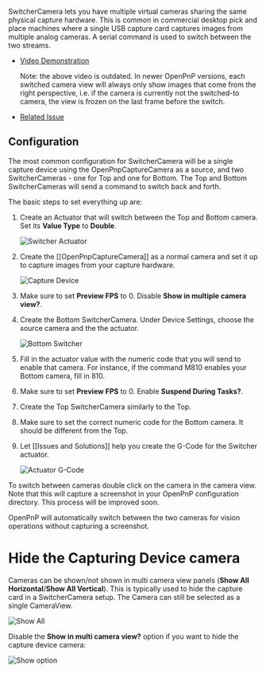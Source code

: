 SwitcherCamera lets you have multiple virtual cameras sharing the same physical capture hardware. This is common in commercial desktop pick and place machines where a single USB capture card captures images from multiple analog cameras. A serial command is used to switch between the two streams.

* [Video Demonstration](https://www.youtube.com/watch?v=gFXqbMJM2wM) 
   
   Note: the above video is outdated. In newer OpenPnP versions, each switched camera view will always only show images that come from the right perspective, i.e. if the camera is currently not the switched-to camera, the view is frozen on the last frame before the switch. 
* [Related Issue](https://github.com/openpnp/openpnp/issues/851)


## Configuration

The most common configuration for SwitcherCamera will be a single capture device using the OpenPnpCaptureCamera as a source, and two SwitcherCameras - one for Top and one for Bottom. The Top and Bottom SwitcherCameras will send a command to switch back and forth.

The basic steps to set everything up are:

1. Create an Actuator that will switch between the Top and Bottom camera. Set its **Value Type** to **Double**. 

   ![Switcher Actuator](https://user-images.githubusercontent.com/9963310/204848779-615e803c-6281-4e91-a138-dab82888963a.png)

1. Create the [[OpenPnpCaptureCamera]] as a normal camera and set it up to capture images from your capture hardware.

   ![Capture Device](https://user-images.githubusercontent.com/9963310/204850391-48b45cd0-402f-4f00-93d5-4abbec962522.png)

1. Make sure to set **Preview FPS** to 0. Disable **Show in multiple camera view?**.

1. Create the Bottom SwitcherCamera. Under Device Settings, choose the source camera and the the actuator. 

   ![Bottom Switcher](https://user-images.githubusercontent.com/9963310/204848021-1d12a6ce-8312-4371-b231-9acadd5718c9.png)

1. Fill in the actuator value with the numeric code that you will send to enable that camera. For instance, if the command M810 enables your Bottom camera, fill in 810.

1. Make sure to set **Preview FPS** to 0. Enable **Suspend During Tasks?**.

1. Create the Top SwitcherCamera similarly to the Top. 

1. Make sure to set the correct numeric code for the Bottom camera. It should be different from the Top.

1. Let [[Issues and Solutions]] help you create the G-Code for the Switcher actuator.

   ![Actuator G-Code](https://user-images.githubusercontent.com/9963310/204854952-1a611011-893c-4af6-9cc2-5b5e19f20bac.png)


To switch between cameras double click on the camera in the camera view. Note that this will capture a screenshot in your OpenPnP configuration directory. This process will be improved soon.

OpenPnP will automatically switch between the two cameras for vision operations without capturing a screenshot.

# Hide the Capturing Device camera
Cameras can be shown/not shown in multi camera view panels (**Show All Horizontal**/**Show All Vertical**). This is typically used to hide the capture card in a SwitcherCamera setup. The Camera can still be selected as a single CameraView.

![Show All](https://user-images.githubusercontent.com/9963310/106962435-6761df00-673f-11eb-8d8e-4098cbacb094.png)

Disable the **Show in multi camera view?** option if you want to hide the capture device camera:

![Show option](https://user-images.githubusercontent.com/9963310/106962570-9aa46e00-673f-11eb-99ae-a0c88732dd14.png)

